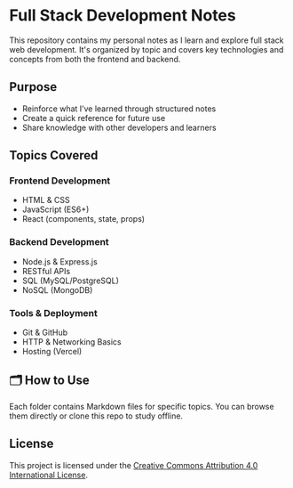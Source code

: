# Full Stack Development Notes

This repository contains my personal notes as I learn and explore full stack web development. It's organized by topic and covers key technologies and concepts from both the frontend and backend.


## Purpose

- Reinforce what I’ve learned through structured notes
- Create a quick reference for future use
- Share knowledge with other developers and learners


## Topics Covered

### Frontend Development
  - HTML & CSS
  - JavaScript (ES6+)
  - React (components, state, props)

### Backend Development
  - Node.js & Express.js
  - RESTful APIs
  - SQL (MySQL/PostgreSQL)
  - NoSQL (MongoDB)

### Tools & Deployment
  - Git & GitHub
  - HTTP & Networking Basics
  - Hosting (Vercel)

## 🗂️ How to Use

Each folder contains Markdown files for specific topics. You can browse them directly or clone this repo to study offline.


## License

This project is licensed under the [Creative Commons Attribution 4.0 International License](https://creativecommons.org/licenses/by/4.0/).
